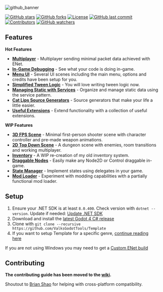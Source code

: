 ![github_banner](https://github.com/user-attachments/assets/6899e707-d410-45f5-9c1b-78863e58a393)

[![GitHub stars](https://img.shields.io/github/stars/ValksGodotTools/Template?style=flat&labelColor=1a1a1a&color=0099ff)](https://github.com/ValksGodotTools/Template/stargazers)
[![GitHub forks](https://img.shields.io/github/forks/ValksGodotTools/Template?style=flat&labelColor=1a1a1a&color=0099ff)](https://github.com/ValksGodotTools/Template/network)
[![License](https://img.shields.io/github/license/ValksGodotTools/Template?style=flat&labelColor=1a1a1a&color=0099ff)](https://github.com/ValksGodotTools/Template/blob/main/LICENSE)
[![GitHub last commit](https://img.shields.io/github/last-commit/ValksGodotTools/Template?style=flat&labelColor=1a1a1a&color=0099ff)](https://github.com/ValksGodotTools/Template/commits/main)
[![Contributors](https://img.shields.io/github/contributors/ValksGodotTools/Template?style=flat&labelColor=1a1a1a&color=0099ff)](https://github.com/ValksGodotTools/Template/graphs/contributors)
[![GitHub watchers](https://img.shields.io/github/watchers/ValksGodotTools/Template?style=flat&labelColor=1a1a1a&color=0099ff)](https://github.com/ValksGodotTools/Template/watchers)

## Features
**Hot Features**
- **[Multiplayer](https://github.com/ValksGodotTools/Template/wiki/Multiplayer)** - Multiplayer sending minimal packet data achieved with ENet.
- **[In-Game Debugging](https://github.com/ValksGodotTools/Template/wiki/In%E2%80%90Game-Debugging)** - See what your code is doing in-game.
- **[Menu UI](https://github.com/ValksGodotTools/Template/wiki/Menu-UI)** - Several UI scenes including the main menu, options and credits have been setup for you.
- **[Simplified Tween Logic](https://github.com/ValksGodotTools/Template/wiki/Simplified-Tweens)** - You will love writing tween logic now.
- **[Managing Static with Services](https://github.com/ValksGodotTools/Template/wiki/Services)** - Organize and manage static data using the service pattern.
- **[Cat Lips Source Generators](https://github.com/ValksGodotTools/Template/wiki/Source-Generators)** - Source generators that make your life a little easier.
- **[Useful Extensions](https://github.com/ValksGodotTools/Template/wiki/Extensions)** - Extend functionality with a collection of useful extensions.

**WIP Features**
- **[3D FPS Scene](https://github.com/ValksGodotTools/Template/wiki/3D-FPS)** - Minimal first-person shooter scene with character controller and pre-made weapon animations.
- **[2D Top Down Scene](https://github.com/ValksGodotTools/Template/wiki/2D-Top-Down)** - A dungeon scene with enemies, room transitions and working multiplayer.
- **[Inventory](https://github.com/ValksGodotTools/Template/wiki/Inventory)** - A WIP re-creation of my old inventory system.
- **[Draggable Nodes](https://github.com/ValksGodotTools/Template/wiki/Draggable-Nodes)** - Easily make any Node2D or Control draggable in-game.
- **[State Manager](https://github.com/ValksGodotTools/Template/wiki/State-Manager)** - Implement states using delegates in your game.
- **[Mod Loader](https://github.com/ValksGodotTools/Template/wiki/Mod-Loader)** - Experiment with modding capabilities with a partially functional mod loader.

## Setup
1. Ensure your .NET SDK is at least `8.0.400`. Check version with `dotnet --version`. Update if needed: [Update .NET SDK](https://dotnet.microsoft.com/download)
2. Download and install the [latest Godot 4 C# release](https://godotengine.org/)
3. Clone with `git clone --recursive https://github.com/ValksGodotTools/Template`
4. If you want to setup Template for a specific genre, [continue reading here](https://github.com/ValksGodotTools/Template/wiki/Setting-up-Template-for-a-Specific-Genre)

If you are not using Windows you may need to get a [Custom ENet build](https://github.com/ValksGodotTools/Template/wiki/Custom-ENet-Builds)

## Contributing
**The contributing guide has been moved to the [wiki](https://github.com/ValksGodotTools/Template/wiki/Contributing).**

Shoutout to [Brian Shao](https://github.com/cydq) for helping with cross-platform compatibility.
